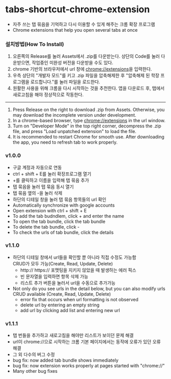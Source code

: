 # tabs-shortcut-chrome-extension
- 자주 쓰는 탭 묶음을 기억하고 다시 이용할 수 있게 해주는 크롬 확장 프로그램
- Chrome extensions that help you open several tabs at once

### 설치방법(How To Install)
1. 오른쪽의 Release를 눌러 Assets에서 .zip를 다운받는다. 상단의 Code를 눌러 다운받으면, 작업중인 미완성 버전을 다운받을 수도 있다.
2. chrome 기반의 브라우저에서 url 창에 [chrome://extensions](chrome://extensions)을 입력한다.
3. 우측 상단의 "개발자 모드"를 키고 .zip 파일을 압축해제한 후 "압축해제 된 학장 프로그램을 로드합니다."를 눌러 파일을 로드한다.   
4. 원활한 사용을 위해 크롬을 다시 시작하는 것을 추천한다. 앱을 다운로드 후, 탭에서 새로고침을 해야 정상적으로 작동한다.
--- 
1. Press Release on the right to download .zip from Assets. Otherwise, you may download the incomplete version under development. 
2. In a chrome-based browser, type [chrome://extensions](chrome://extensions) in the url window.
3. Turn on "Developer Mode" in the top right corner, decompress the .zip file, and press "Load unpatched extension" to load the file.
4. It is recommended to restart Chrome for smooth use. After downloading the app, you need to refresh tab to work properly.


### v1.0.0
- 구글 계정과 자동으로 연동
- ctrl + shift + E를 눌러 확장프로그램 열기
- \+를 클릭하고 이름을 입력해 탭 묶음 추가
- 탭 묶음을 눌러 탭 묶음 동시 열기
- 탭 묶음 옆의 \-을 눌러 삭제
- 하단의 디테일 창을 눌러 탭 묶음 항목들의 url 확인
- Automatically synchronize with google accounts
- Open extension with ctrl + shift + E
- To add the tab budndlem, click \+ and enter the name
- To open the tab bundle, click the tab bundle
- To delete the tab bundle, click \-
- To check the urls of tab bundle, click the details

### v1.1.0
- 하단의 디테일 창에서 url들을 확인할 뿐 아니라 직접 수정도 가능함  
CRUD가 모두 가능(Create, Read, Update, Delete)
  - http:// https:// 포맷팅을 지키지 않았을 때 발생하는 에러 픽스
  - 빈 문자열을 입력하면 항목 삭제 가능
  - 리스트 추가 버튼을 눌러서 url을 수동으로 추가가능
- Not only do you see urls in the detail below, but you can also modify urls  
CRUD available (Create, Read, Update, Delete)
  - error fix that occurs when url formatting is not observed
  - delete url by entering an empty string
  - add url by clicking add list and entering new url

### v1.1.1
- 탭 번들을 추가하고 새로고침을 해야만 리스트가 보이던 문제 해결
- url이 chrome://으로 시작하는 크롬 기본 페이지에서는 동작에 오류가 있던 오류 해결
- 그 외 다수의 버그 수정
- bug fix: now added tab bundle shows immediately
- bug fix: now extension works properly at pages started with "chrome://"
- Many other bug fixes